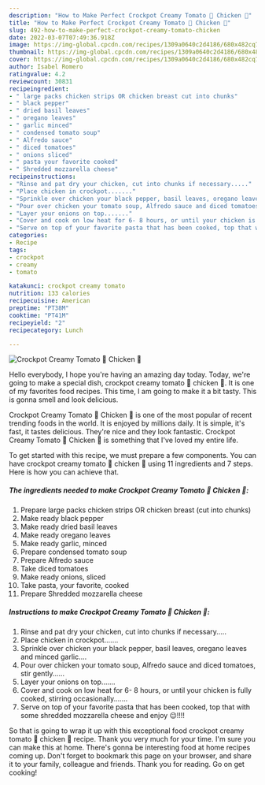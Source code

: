```yaml
---
description: "How to Make Perfect Crockpot Creamy Tomato 🍅 Chicken 🐔"
title: "How to Make Perfect Crockpot Creamy Tomato 🍅 Chicken 🐔"
slug: 492-how-to-make-perfect-crockpot-creamy-tomato-chicken
date: 2022-03-07T07:49:36.918Z
image: https://img-global.cpcdn.com/recipes/1309a0640c2d4186/680x482cq70/crockpot-creamy-tomato-chicken-recipe-main-photo.jpg
thumbnail: https://img-global.cpcdn.com/recipes/1309a0640c2d4186/680x482cq70/crockpot-creamy-tomato-chicken-recipe-main-photo.jpg
cover: https://img-global.cpcdn.com/recipes/1309a0640c2d4186/680x482cq70/crockpot-creamy-tomato-chicken-recipe-main-photo.jpg
author: Isabel Romero
ratingvalue: 4.2
reviewcount: 30831
recipeingredient:
- " large packs chicken strips OR chicken breast cut into chunks"
- " black pepper"
- " dried basil leaves"
- " oregano leaves"
- " garlic minced"
- " condensed tomato soup"
- " Alfredo sauce"
- " diced tomatoes"
- " onions sliced"
- " pasta your favorite cooked"
- " Shredded mozzarella cheese"
recipeinstructions:
- "Rinse and pat dry your chicken, cut into chunks if necessary....."
- "Place chicken in crockpot......."
- "Sprinkle over chicken your black pepper, basil leaves, oregano leaves and minced garlic...."
- "Pour over chicken your tomato soup, Alfredo sauce and diced tomatoes, stir gently......"
- "Layer your onions on top......."
- "Cover and cook on low heat for 6- 8 hours, or until your chicken is fully cooked, stirring occasionally......."
- "Serve on top of your favorite pasta that has been cooked, top that with some shredded mozzarella cheese and enjoy 😉!!!!"
categories:
- Recipe
tags:
- crockpot
- creamy
- tomato

katakunci: crockpot creamy tomato 
nutrition: 133 calories
recipecuisine: American
preptime: "PT38M"
cooktime: "PT41M"
recipeyield: "2"
recipecategory: Lunch

---
```



![Crockpot Creamy Tomato 🍅 Chicken 🐔](https://img-global.cpcdn.com/recipes/1309a0640c2d4186/680x482cq70/crockpot-creamy-tomato-chicken-recipe-main-photo.jpg)

Hello everybody, I hope you're having an amazing day today. Today, we're going to make a special dish, crockpot creamy tomato 🍅 chicken 🐔. It is one of my favorites food recipes. This time, I am going to make it a bit tasty. This is gonna smell and look delicious.

Crockpot Creamy Tomato 🍅 Chicken 🐔 is one of the most popular of recent trending foods in the world. It is enjoyed by millions daily. It is simple, it's fast, it tastes delicious. They're nice and they look fantastic. Crockpot Creamy Tomato 🍅 Chicken 🐔 is something that I've loved my entire life.




To get started with this recipe, we must prepare a few components. You can have crockpot creamy tomato 🍅 chicken 🐔 using 11 ingredients and 7 steps. Here is how you can achieve that.

<!--inarticleads1-->

##### The ingredients needed to make Crockpot Creamy Tomato 🍅 Chicken 🐔:

1. Prepare  large packs chicken strips OR chicken breast (cut into chunks)
1. Make ready  black pepper
1. Make ready  dried basil leaves
1. Make ready  oregano leaves
1. Make ready  garlic, minced
1. Prepare  condensed tomato soup
1. Prepare  Alfredo sauce
1. Take  diced tomatoes
1. Make ready  onions, sliced
1. Take  pasta, your favorite, cooked
1. Prepare  Shredded mozzarella cheese




<!--inarticleads2-->

##### Instructions to make Crockpot Creamy Tomato 🍅 Chicken 🐔:

1. Rinse and pat dry your chicken, cut into chunks if necessary.....
1. Place chicken in crockpot.......
1. Sprinkle over chicken your black pepper, basil leaves, oregano leaves and minced garlic....
1. Pour over chicken your tomato soup, Alfredo sauce and diced tomatoes, stir gently......
1. Layer your onions on top.......
1. Cover and cook on low heat for 6- 8 hours, or until your chicken is fully cooked, stirring occasionally.......
1. Serve on top of your favorite pasta that has been cooked, top that with some shredded mozzarella cheese and enjoy 😉!!!!




So that is going to wrap it up with this exceptional food crockpot creamy tomato 🍅 chicken 🐔 recipe. Thank you very much for your time. I'm sure you can make this at home. There's gonna be interesting food at home recipes coming up. Don't forget to bookmark this page on your browser, and share it to your family, colleague and friends. Thank you for reading. Go on get cooking!
